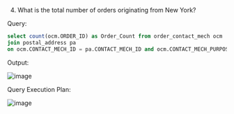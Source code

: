 4. What is the total number of orders originating from New York?
   
Query:
```sql
select count(ocm.ORDER_ID) as Order_Count from order_contact_mech ocm
join postal_address pa
on ocm.CONTACT_MECH_ID = pa.CONTACT_MECH_ID and ocm.CONTACT_MECH_PURPOSE_TYPE_ID = 'BILLING_LOCATION' and pa.CITY = 'NEW YORK';
```
Output:

![image](https://github.com/Sandesh3003/TrainingAssignment/assets/77960808/e0fb80ac-1fce-4643-9dfd-b2993e022053)

Query Execution Plan:

![image](https://github.com/Sandesh3003/TrainingAssignment/assets/77960808/6e135a42-be71-4ca4-a7f3-e9add3dcd4f2)
